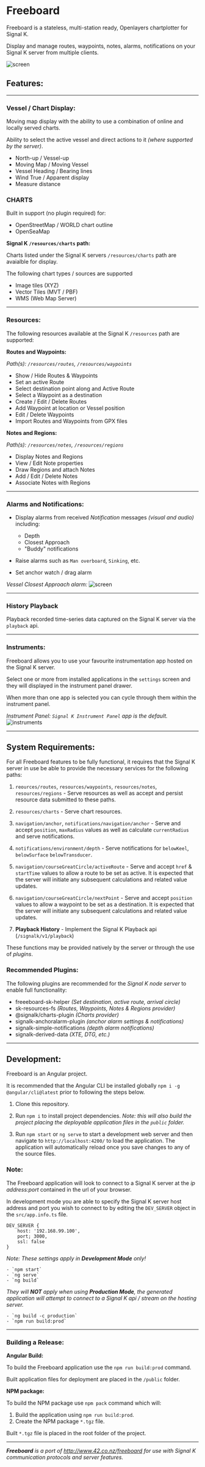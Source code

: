 # Freeboard

Freeboard is a stateless, multi-station ready, Openlayers chartplotter for Signal K.

Display and manage routes, waypoints, notes, alarms, notifications on your Signal K server
from multiple clients.

![screen](https://user-images.githubusercontent.com/38519157/128667564-0f5e1ed6-eaae-40c7-ad62-5e7011c1f082.png)


## Features:
---

### Vessel / Chart Display:

Moving map display with the ability to use a combination of online and locally served charts.

Ability to select the active vessel and direct actions to it _(where supported by the server)_.
    
- North-up / Vessel-up 
- Moving Map / Moving Vessel
- Vessel Heading / Bearing lines
- Wind True / Apparent display
- Measure distance

### CHARTS

Built in support (no plugin required) for:

- OpenStreetMap / WORLD chart outline
- OpenSeaMap

__Signal K `/resources/charts` path:__

Charts listed under the Signal K servers `/resources/charts` path are avaialble for display.

The following chart types / sources are supported 
- Image tiles (XYZ)
- Vector Tiles (MVT / PBF)
- WMS (Web Map Server)

---

### Resources:  

The following resources available at the Signal K `/resources` path are supported:

__Routes and Waypoints:__

_Path(s): `/resources/routes`, `/resources/waypoints`_

- Show / Hide Routes & Waypoints 
- Set an active Route
- Select destination point along and Active Route
- Select a Waypoint as a destination
- Create / Edit / Delete Routes
- Add Waypoint at location or Vessel position
- Edit / Delete Waypoints
- Import Routes and Waypoints from GPX files

__Notes and Regions:__

_Path(s): `/resources/notes`, `/resources/regions`_

- Display Notes and Regions
- View / Edit Note properties
- Draw Regions and attach Notes
- Add / Edit / Delete Notes
- Associate Notes with Regions

---

### Alarms and Notifications:

- Display alarms from received *Notification* messages _(visual and audio)_ including: 
    - Depth
    - Closest Approach
    - "Buddy" notifications
- Raise alarms such as `Man overboard`, `Sinking`, etc.

- Set anchor watch / drag alarm


_Vessel Closest Approach alarm:_
![screen](https://user-images.githubusercontent.com/38519157/128667564-0f5e1ed6-eaae-40c7-ad62-5e7011c1f082.png)



---

### History Playback

Playback recorded time-series data captured on the Signal K server via the `playback` api.

---

### Instruments: 

Freeboard allows you to use your favourite instrumentation app hosted on the Signal K server.

Select one or more from installed applications in the `settings` screen and they will displayed in the instrument panel drawer.

When more than one app is selected you can cycle through them within the instrument panel.

_Instrument Panel: `Signal K Instrument Panel` app is the default._ 
![instruments](https://user-images.githubusercontent.com/38519157/128668406-02cbb8d8-2353-4e93-ae5e-12e0c7d507fe.png)


---

## System Requirements:

For all Freeboard features to be fully functional, it requires that the Signal K server in use be able to provide the necessary services for the following paths:

1. `reources/routes`, `resources/waypoints`, `resources/notes`, `resources/regions` - Serve resources as well as accept and persist resource data submitted to these paths.

2. `resources/charts` - Serve chart resources.

3. `navigation/anchor`, `notifications/navigation/anchor` - Serve and accept `position`, `maxRadius` values as well as calculate `currentRadius` and serve notifications.

4. `notifications/environment/depth` - Serve notifications for `belowKeel`, `belowSurface` `belowTransducer`.

5. `navigation/courseGreatCircle/activeRoute` - Serve and accept `href` & `startTime` values to allow a route to be set as active. It is expected that the server will initiate any subsequent calculations and related value updates.

6. `navigation/courseGreatCircle/nextPoint` - Serve and accept `position` values to allow a waypoint to be set as a destination. It is expected that the server will initiate any subsequent calculations and related value updates.

7. **Playback History** - Implement the Signal K Playback api (`/signalk/v1/playback`)

These functions may be provided natively by the server or through the use of *plugins*.

### Recommended Plugins:
The following plugins are recommended for the *Signal K node server* to enable full functionality:
- freeeboard-sk-helper _(Set destination, active route, arrival circle)_
- sk-resources-fs _(Routes, Waypoints, Notes & Regions provider)_
- @signalk/charts-plugin *(Charts provider)*
- signalk-anchoralarm-plugin _(anchor alarm settings & notifications)_
- signalk-simple-notifications _(depth alarm notifications)_
- signalk-derived-data _(XTE, DTG, etc.)_

---

## Development:

Freeboard is an Angular project.

It is recommended that the Angular CLI be installed globally `npm i -g @angular/cli@latest` prior to following the steps below.

1. Clone this repository.

2. Run `npm i` to install project dependencies. *Note: this will also build the project placing the deployable application files in the `public` folder.*

3. Run `npm start` or `ng serve` to start a development web server and then navigate to `http://localhost:4200/` to load the application. The application will automatically reload once you save changes to any of the source files.

### Note:

The Freeboard application will look to connect to a Signal K server at the *ip address:port* contained in the url of your browser. 

In development mode you are able to specify the Signal K server host address and port you wish to connect to by editing the `DEV_SERVER` object in the `src/app.info.ts` file.
```
DEV_SERVER { 
    host: '192.168.99.100', 
    port; 3000, 
    ssl: false 
}
```

_Note: These settings apply in **Development Mode** only!_

    - `npm start`
    - `ng serve` 
    - `ng build`


_They will __NOT__ apply when using **Production Mode**, the generated application will attempt to connect to a Signal K api / stream on the hosting server._

    - `ng build -c production`
    - `npm run build:prod`

---

### Building a Release:

__Angular Build:__

To build the Freeboard application use the `npm run build:prod` command.

Built application files for deployment are placed in the `/public` folder.

__NPM package:__

To build the NPM package use `npm pack` command which will:
1. Build the application using `npm run build:prod`. 
2. Create the NPM package `*.tgz` file.


Built `*.tgz` file is placed in the root folder of the project.

---

_**Freeboard** is a port of http://www.42.co.nz/freeboard for use with Signal K communication protocols and server features._
